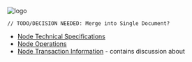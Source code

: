 ![logo](/sovrin-controlled-docs/images/banner.png)

`// TODO/DECISION NEEDED: Merge into Single Document?`
* [Node Technical Specifications](sovrin-steward-node-specifications.md)
* [Node Operations](sovrin-steward-node-operations.md)
* [Node Transaction Information](sovrin-node-transaction-information.md) - contains discussion about 